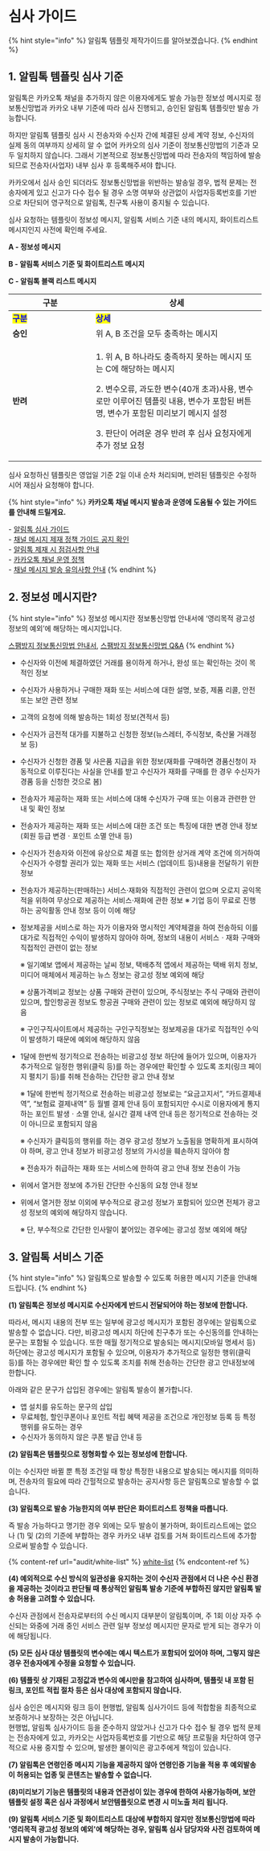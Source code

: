 <!--
METADATA:
  file_type: "review_guide"
  authority: "카카오"
  severity: "low"
  content_type: "info"
  compliance_level: "optional"
  keywords: ["알림톡", "템플릿", "심사"]
  main_topic: "알림톡 가이드"
  purpose: "guide"
  business_impact: "medium"
  tags: ["알림톡", "가이드"]
  source_file: "cleaned_info_simsa.md"
  chunk_id: 1
  header: ""
  content_length: 71
-->

# 심사 가이드

{% hint style="info" %}
알림톡 템플릿 제작가이드를 알아보겠습니다.
{% endhint %}

<!--
METADATA:
  file_type: "review_guide"
  authority: "카카오"
  section: "1. 알림톡 템플릿 심사 기준"
  severity: "critical"
  content_type: "info"
  compliance_level: "optional"
  keywords: ["알림톡", "친구톡", "정보성", "템플릿", "심사"]
  main_topic: "알림톡 가이드"
  purpose: "guide"
  business_impact: "medium"
  tags: ["알림톡", "가이드"]
  source_file: "cleaned_info_simsa.md"
  chunk_id: 2
  header: "## 1. 알림톡 템플릿 심사 기준"
  content_length: 1601
-->

## 1. 알림톡 템플릿 심사 기준


알림톡은 카카오톡 채널을 추가하지 않은 이용자에게도 발송 가능한 정보성 메시지로 정보통신망법과 카카오 내부 기준에 따라 심사 진행되고, 승인된 알림톡 템플릿만 발송 가능합니다.&#x20;

하지만 알림톡 템플릿 심사 시 전송자와 수신자 간에 체결된 상세 계약 정보, 수신자의 실제 동의 여부까지 상세히 알 수 없어 카카오의 심사 기준이 정보통신망법의 기준과 모두 일치하지 않습니다. 그래서 기본적으로 정보통신망법에 따라 전송자의 책임하에 발송되므로 전송자(사업자) 내부 심사 후 등록해주셔야 합니다.&#x20;

카카오에서 심사 승인 되더라도 정보통신망법을 위반하는 발송일 경우, 법적 문제는 전송자에게 있고 신고가 다수 접수 될 경우 소명 여부와 상관없이 사업자등록번호를 기반으로 차단되어 영구적으로 알림톡, 친구톡 사용이 중지될 수 있습니다.&#x20;

심사 요청하는 템플릿이 정보성 메시지, 알림톡 서비스 기준 내의 메시지, 화이트리스트 메시지인지 사전에 확인해 주세요.

**A - 정보성 메시지**

**B - 알림톡 서비스 기준 및 화이트리스트 메시지**

**C - 알림톡 블랙 리스트 메시지**

<table data-header-hidden><thead><tr><th width="150">구분</th><th>상세</th></tr></thead><tbody><tr><td><mark style="color:blue;"><strong>구분</strong></mark></td><td><mark style="color:blue;"><strong>상세</strong></mark></td></tr><tr><td><strong>승인</strong></td><td>위 A, B 조건을 모두 충족하는 메시지</td></tr><tr><td><strong>반려</strong></td><td><p>1. 위 A, B 하나라도 충족하지 못하는 메시지 또는 C에 해당하는 메시지</p><p>2. 변수오류, 과도한 변수(40개 초과)사용, 변수로만 이루어진 템플릿 내용, 변수가 포함된 버튼명, 변수가 포함된 미리보기 메시지 설정</p><p>3. 판단이 어려운 경우 반려 후 심사 요청자에게 추가 정보 요청</p></td></tr></tbody></table>

심사 요청하신 템플릿은 영업일 기준 2일 이내 순차 처리되며, 반려된 템플릿은 수정하시어 재심사 요청해야 합니다.

{% hint style="info" %}
**카카오톡 채널 메시지 발송과 운영에 도움될 수 있는 가이드를 안내해 드릴게요.**

\- [알림톡 심사 가이드](#1.)\
\- [채널 메시지 제재 정책 가이드 공지 확인\
](https://center-pf.kakao.com/notices/642)- [알림톡 제재 시 점검사항 안내 ](https://cs.kakao.com/helps_html/1073203690?locale=ko)\
\- [카카오톡 채널 운영 정책\
](https://center-pf.kakao.com/channel_policy)- [채널 메시지 발송 유의사항 안내](https://kakaobusiness.gitbook.io/main/ad/moment/start/messagead/operations)
{% endhint %}

<!--
METADATA:
  file_type: "review_guide"
  authority: "카카오"
  section: "2. 정보성 메시지란?"
  severity: "medium"
  content_type: "info"
  compliance_level: "optional"
  keywords: ["정보성", "광고성", "발송", "정보통신망법"]
  main_topic: "알림톡 가이드"
  purpose: "guide"
  business_impact: "medium"
  tags: ["알림톡", "가이드"]
  source_file: "cleaned_info_simsa.md"
  chunk_id: 3
  header: "## 2. 정보성 메시지란?"
  content_length: 2013
-->

## 2. 정보성 메시지란?


{% hint style="info" %}
정보성 메시지란 정보통신망법 안내서에 ‘영리목적 광고성 정보의 예외’에 해당하는 메시지입니다.

[스팸방지 정보통신망법 안내서](https://www.kisa.or.kr/401/form?postSeq=3256\&lang_type=KO#fnPostAttachDownload), [스팸방지 정보통신망법 Q\&A](https://t1.daumcdn.net/biz/DM/%EC%8A%A4%ED%8C%B8_%EA%B4%80%EB%A0%A8_%EC%A0%95%EB%B3%B4%ED%86%B5%EC%8B%A0%EB%A7%9D%EB%B2%95_%EC%95%88%EB%82%B4%EC%84%9C_Q_A-%EA%B2%8C%EC%8B%9C%EC%9A%A9.pdf)
{% endhint %}

* 수신자와 이전에 체결하였던 거래를 용이하게 하거나, 완성 또는 확인하는 것이 목적인 정보
* 수신자가 사용하거나 구매한 재화 또는 서비스에 대한 설명, 보증, 제품 리콜, 안전 또는 보안 관련 정보
* 고객의 요청에 의해 발송하는 1회성 정보(견적서 등)
* 수신자가 금전적 대가를 지불하고 신청한 정보(뉴스레터, 주식정보, 축산물 거래정보 등)
* 수신자가 신청한 경품 및 사은품 지급을 위한 정보(재화를 구매하면 경품신청이 자동적으로 이루진다는 사실을 안내를 받고 수신자가 재화를 구매를 한 경우 수신자가 경품 등을 신청한 것으로 봄)
* 전송자가 제공하는 재화 또는 서비스에 대해 수신자가 구매 또는 이용과 관련한 안내 및 확인 정보
* 전송자가 제공하는 재화 또는 서비스에 대한 조건 또는 특징에 대한 변경 안내 정보(회원 등급 변경ㆍ포인트 소멸 안내 등)
* 수신자가 전송자와 이전에 유상으로 체결 또는 합의한 상거래 계약 조건에 의거하여 수신자가 수령할 권리가 있는 재화 또는 서비스 (업데이트 등)내용을 전달하기 위한 정보
* 전송자가 제공하는(판매하는) 서비스·재화와 직접적인 관련이 없으며 오로지 공익목적을 위하여 무상으로 제공하는 서비스·재화에 관한 정보 ※ 기업 등이 무료로 진행하는 공익활동 안내 정보 등이 이에 해당
*   정보제공을 서비스로 하는 자가 이용자와 명시적인 계약체결을 하여 전송하되 이를 대가로 직접적인 수익이 발생하지 않아야 하며, 정보의 내용이 서비스ㆍ재화 구매와 직접적인 관련이 없는 정보

    &#x20;※ 일기예보 앱에서 제공하는 날씨 정보, 택배추적 앱에서 제공하는 택배 위치 정보, 미디어 매체에서 제공하는 뉴스 정보는 광고성 정보 예외에 해당

    &#x20;※ 상품가격비교 정보는 상품 구매와 관련이 있으며, 주식정보는 주식 구매와 관련이 있으며, 할인항공권 정보도 항공권 구매와 관련이 있는 정보로 예외에 해당하지 않음

    ※ 구인구직사이트에서 제공하는 구인구직정보는 정보제공을 대가로 직접적인 수익이 발생하기 때문에 예외에 해당하지 않음
*   &#x20;1달에 한번씩 정기적으로 전송하는 비광고성 정보 하단에 들어가 있으며, 이용자가 추가적으로 일정한 행위(클릭 등)를 하는 경우에만 확인할 수 있도록 조치(링크 페이지 펼치기 등)를 취해 전송하는 간단한 광고 안내 정보

    ※ 1달에 한번씩 정기적으로 전송하는 비광고성 정보로는 “요금고지서”, “카드결제내역”, “보험료 결제내역” 등 월별 결제 안내 등이 포함되지만 수시로 이용자에게 통지하는 포인트 발생ㆍ소멸 안내, 실시간 결제 내역 안내 등은 정기적으로 전송하는 것이 아니므로 포함되지 않음

    ※ 수신자가 클릭등의 행위를 하는 경우 광고성 정보가 노출됨을 명확하게 표시하여야 하며, 광고 안내 정보가 비광고성 정보의 가시성을 훼손하지 않아야 함

    ※ 전송자가 취급하는 재화 또는 서비스에 한하여 광고 안내 정보 전송이 가능
* 위에서 열거한 정보에 추가된 간단한 수신동의 요청 안내 정보
*   위에서 열거한 정보 이외에 부수적으로 광고성 정보가 포함되어 있으면 전체가 광고성 정보의 예외에 해당하지 않습니다.

    ※ 단, 부수적으로 간단한 인사말이 붙어있는 경우에는 광고성 정보 예외에 해당

<!--
METADATA:
  file_type: "review_guide"
  authority: "카카오"
  section: "3. 알림톡 서비스 기준"
  severity: "critical"
  content_type: "info"
  compliance_level: "mandatory"
  keywords: ["알림톡", "정보성", "광고성", "템플릿", "심사"]
  main_topic: "알림톡 가이드"
  purpose: "guide"
  business_impact: "medium"
  tags: ["알림톡", "가이드"]
  source_file: "cleaned_info_simsa.md"
  chunk_id: 4
  header: "## 3. 알림톡 서비스 기준"
  content_length: 1869
-->

## 3. 알림톡 서비스 기준


{% hint style="info" %}
알림톡으로 발송할 수 있도록 허용한 메시지 기준을 안내해 드립니다.
{% endhint %}

**(1) 알림톡은 정보성 메시지로 수신자에게 반드시 전달되어야 하는 정보에 한합니다.**

따라서, 메시지 내용의 전부 또는 일부에 광고성 메시지가 포함된 경우에는 알림톡으로 발송할 수 없습니다. 다만, 비광고성 메시지 하단에 친구추가 또는 수신동의를 안내하는 문구는 포함될 수 있습니다. 또한 매월 정기적으로 발송되는 메시지(모바일 명세서 등) 하단에는 광고성 메시지가 포함될 수 있으며, 이용자가 추가적으로 일정한 행위(클릭 등)를 하는 경우에만 확인 할 수 있도록 조치를 취해 전송하는 간단한 광고 안내정보에 한합니다.

아래와 같은 문구가 삽입된 경우에는 알림톡 발송이 불가합니다.

* 앱 설치를 유도하는 문구의 삽입
* 무료체험, 할인쿠폰이나 포인트 적립 혜택 제공을 조건으로 개인정보 등록 등 특정 행위를 유도하는 경우
* 수신자가 동의하지 않은 쿠폰 발급 안내 등

**(2) 알림톡은 템플릿으로 정형화할 수 있는 정보성에 한합니다.**&#x20;

이는 수신자만 바뀔 뿐 특정 조건일 때 항상 특정한 내용으로 발송되는 메시지를 의미하며, 전송자의 필요에 따라 간헐적으로 발송하는 공지사항 등은 알림톡으로 발송할 수 없습니다.

**(3) 알림톡으로 발송 가능한지의 여부 판단은 화이트리스트 정책을 따릅니다.**&#x20;

즉 발송 가능하다고 명기한 경우 외에는 모두 발송이 불가하며, 화이트리스트에는 없으나 (1) 및 (2)의 기준에 부합하는 경우 카카오 내부 검토를 거쳐 화이트리스트에 추가함으로써 발송할 수 있습니다.&#x20;

{% content-ref url="audit/white-list" %}
[white-list](audit/white-list)
{% endcontent-ref %}

**(4) 예외적으로 수신 방식의 일관성을 유지하는 것이 수신자 관점에서 더 나은 수신 환경을 제공하는 것이라고 판단될 때 통상적인 알림톡 발송 기준에 부합하진 않지만 알림톡 발송 허용을 고려할 수 있습니다.**&#x20;

수신자 관점에서 전송자로부터의 수신 메시지 대부분이 알림톡이며, 주 1회 이상 자주 수신되는 와중에 거래 중인 서비스 관련 일부 정보성 메시지만 문자로 받게 되는 경우가 이에 해당됩니다.&#x20;

**(5) 모든 심사 대상 템플릿의 변수에는 예시 텍스트가 포함되어 있어야 하며, 그렇지 않은 경우 전송자에게 수정을 요청할 수 있습니다.**

**(6) 템플릿 상 기재된 고정값과 변수의 예시만을 참고하여 심사하며, 템플릿 내 포함 된 링크, 포인트 적립 절차 등은 심사 대상에 포함되지 않습니다.**&#x20;

심사 승인은 메시지와 링크 등이 현행법, 알림톡 심사가이드 등에 적합함을 최종적으로 보증하거나 보장하는 것은 아닙니다. \
현행법, 알림톡 심사가이드 등을 준수하지 않았거나 신고가 다수 접수 될 경우 법적 문제는 전송자에게 있고, 카카오는 사업자등록번호를 기반으로 해당 프로필을 차단하여 영구적으로 사용 중지할 수 있으며, 발생한 불이익은 광고주에게 책임이 있습니다.

**(7) 알림톡은 연령인증 메시지 기능을 제공하지 않아  연령인증 기능을 적용 후  예외발송이 허용되는 업종 및 콘텐츠는 발송할 수 없습니다.**

**(8)미리보기 기능은 템플릿의 내용과 연관성이 있는 경우에 한하여 사용가능하며, 보안템플릿 설정 혹은 심사 과정에서 보안템플릿으로 변경 시 미노출 처리 됩니다.**&#x20;

**(9) 알림톡 서비스 기준 및 화이트리스트 대상에 부합하지 않지만 정보통신망법에 따라 '영리목적 광고성 정보의 예외'에 해당하는 경우, 알림톡 심사 담당자와 사전 검토하여 메시지 발송이 가능합니다.**